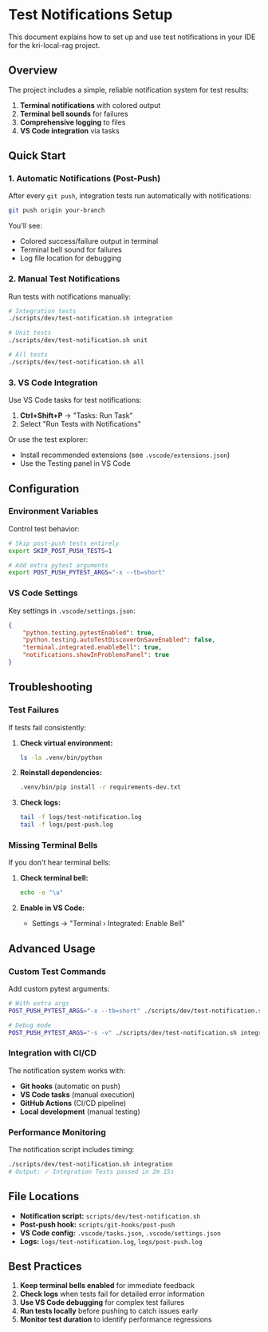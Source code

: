 # Test Notifications Setup

This document explains how to set up and use test notifications in your IDE for the kri-local-rag project.

## Overview

The project includes a simple, reliable notification system for test results:

1. **Terminal notifications** with colored output
2. **Terminal bell sounds** for failures
3. **Comprehensive logging** to files
4. **VS Code integration** via tasks

## Quick Start

### 1. Automatic Notifications (Post-Push)

After every `git push`, integration tests run automatically with notifications:

```bash
git push origin your-branch
```

You'll see:
- Colored success/failure output in terminal
- Terminal bell sound for failures
- Log file location for debugging

### 2. Manual Test Notifications

Run tests with notifications manually:

```bash
# Integration tests
./scripts/dev/test-notification.sh integration

# Unit tests
./scripts/dev/test-notification.sh unit

# All tests
./scripts/dev/test-notification.sh all
```

### 3. VS Code Integration

Use VS Code tasks for test notifications:

1. **Ctrl+Shift+P** → "Tasks: Run Task"
2. Select "Run Tests with Notifications"

Or use the test explorer:
- Install recommended extensions (see `.vscode/extensions.json`)
- Use the Testing panel in VS Code

## Configuration

### Environment Variables

Control test behavior:

```bash
# Skip post-push tests entirely
export SKIP_POST_PUSH_TESTS=1

# Add extra pytest arguments
export POST_PUSH_PYTEST_ARGS="-x --tb=short"
```

### VS Code Settings

Key settings in `.vscode/settings.json`:

```json
{
    "python.testing.pytestEnabled": true,
    "python.testing.autoTestDiscoverOnSaveEnabled": false,
    "terminal.integrated.enableBell": true,
    "notifications.showInProblemsPanel": true
}
```

## Troubleshooting

### Test Failures

If tests fail consistently:

1. **Check virtual environment:**
   ```bash
   ls -la .venv/bin/python
   ```

2. **Reinstall dependencies:**
   ```bash
   .venv/bin/pip install -r requirements-dev.txt
   ```

3. **Check logs:**
   ```bash
   tail -f logs/test-notification.log
   tail -f logs/post-push.log
   ```

### Missing Terminal Bells

If you don't hear terminal bells:

1. **Check terminal bell:**
   ```bash
   echo -e "\a"
   ```

2. **Enable in VS Code:**
   - Settings → "Terminal › Integrated: Enable Bell"

## Advanced Usage

### Custom Test Commands

Add custom pytest arguments:

```bash
# With extra args
POST_PUSH_PYTEST_ARGS="-x --tb=short" ./scripts/dev/test-notification.sh integration

# Debug mode
POST_PUSH_PYTEST_ARGS="-s -v" ./scripts/dev/test-notification.sh integration
```

### Integration with CI/CD

The notification system works with:

- **Git hooks** (automatic on push)
- **VS Code tasks** (manual execution)
- **GitHub Actions** (CI/CD pipeline)
- **Local development** (manual testing)

### Performance Monitoring

The notification script includes timing:

```bash
./scripts/dev/test-notification.sh integration
# Output: ✓ Integration Tests passed in 2m 15s
```

## File Locations

- **Notification script:** `scripts/dev/test-notification.sh`
- **Post-push hook:** `scripts/git-hooks/post-push`
- **VS Code config:** `.vscode/tasks.json`, `.vscode/settings.json`
- **Logs:** `logs/test-notification.log`, `logs/post-push.log`

## Best Practices

1. **Keep terminal bells enabled** for immediate feedback
2. **Check logs** when tests fail for detailed error information
3. **Use VS Code debugging** for complex test failures
4. **Run tests locally** before pushing to catch issues early
5. **Monitor test duration** to identify performance regressions
